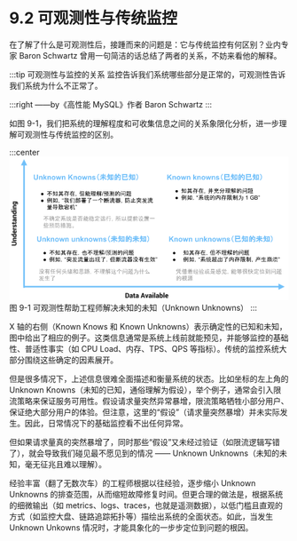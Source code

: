 # 9.2 可观测性与传统监控

在了解了什么是可观测性后，接踵而来的问题是：它与传统监控有何区别？业内专家 Baron Schwartz 曾用一句简洁的话总结了两者的关系，不妨来看他的解释。

:::tip 可观测性与监控的关系
监控告诉我们系统哪些部分是正常的，可观测性告诉我们系统为什么不正常了。

:::right
——by《高性能 MySQL》作者 Baron Schwartz 
:::

如图 9-1，我们把系统的理解程度和可收集信息之间的关系象限化分析，进一步理解可观测性与传统监控的区别。

:::center
  ![](../assets/observability-knowns.png)<br/>
  图 9-1 可观测性帮助工程师解决未知的未知（Unknown Unknowns）
:::

X 轴的右侧（Known Knows 和 Known Unknowns）表示确定性的已知和未知，图中给出了相应的例子。这类信息通常是系统上线前就能预见，并能够监控的基础性、普适性事实（如 CPU Load、内存、TPS、QPS 等指标）。传统的监控系统大部分围绕这些确定的因素展开。

但是很多情况下，上述信息很难全面描述和衡量系统的状态。比如坐标的左上角的 Unknown Knowns（未知的已知，通俗理解为假设），举个例子，通常会引入限流策略来保证服务可用性。假设请求量突然异常暴增，限流策略牺牲小部分用户、保证绝大部分用户的体验。但注意，这里的“假设”（请求量突然暴增）并未实际发生。因此，日常情况下的基础监控看不出任何异常。

但如果请求量真的突然暴增了，同时那些“假设”又未经过验证（如限流逻辑写错了），就会导致我们碰见最不愿见到的情况 —— Unknown Unknowns（未知的未知，毫无征兆且难以理解）。

经验丰富（翻了无数次车）的工程师根据以往经验，逐步缩小 Unknown Unknowns 的排查范围，从而缩短故障修复时间。但更合理的做法是，根据系统的细微输出（如 metrics、logs、traces，也就是遥测数据），以低门槛且直观的方式（如监控大盘、链路追踪拓扑等）描绘出系统的全面状态。如此，当发生 Unknown Unkowns 情况时，才能具象化的一步步定位到问题的根因。

[^1]: 参见 https://blog.sciencenet.cn/blog-829-1271882.html
